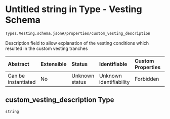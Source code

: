 # Untitled string in Type - Vesting Schema

```txt
Types.Vesting.schema.json#/properties/custom_vesting_description
```

Description field to allow explanation of the vesting conditions which resulted in the custom vesting tranches

| Abstract            | Extensible | Status         | Identifiable            | Custom Properties | Additional Properties | Access Restrictions | Defined In                                                                   |
| :------------------ | :--------- | :------------- | :---------------------- | :---------------- | :-------------------- | :------------------ | :--------------------------------------------------------------------------- |
| Can be instantiated | No         | Unknown status | Unknown identifiability | Forbidden         | Allowed               | none                | [Vesting.schema.json\*](../types/Vesting.schema.json "open original schema") |

## custom_vesting_description Type

`string`
